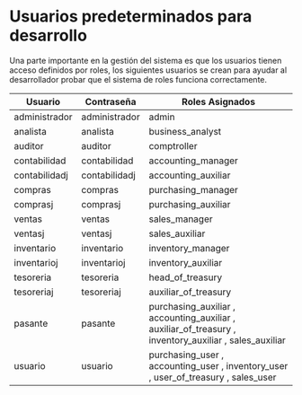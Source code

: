 # Usuarios predeterminados para desarrollo

Una parte importante en la gestión del sistema es que los usuarios tienen acceso definidos por roles, los
siguientes usuarios se crean para ayudar al desarrollador probar que el sistema de roles funciona correctamente.

| Usuario       | Contraseña    | Roles Asignados                                                                                          |
|---------------|---------------|----------------------------------------------------------------------------------------------------------|  
| administrador | administrador | admin                                                                                                    |
| analista      | analista      | business_analyst                                                                                         |
| auditor       | auditor       | comptroller                                                                                              |
| contabilidad  | contabilidad  | accounting_manager                                                                                       |
| contabilidadj | contabilidadj | accounting_auxiliar                                                                                      |
| compras       | compras       | purchasing_manager                                                                                       |
| comprasj      | comprasj      | purchasing_auxiliar                                                                                      |
| ventas        | ventas        | sales_manager                                                                                            |
| ventasj       | ventasj       | sales_auxiliar                                                                                           |
| inventario    | inventario    | inventory_manager                                                                                        |
| inventarioj   | inventarioj   | inventory_auxiliar                                                                                       |
| tesoreria     | tesoreria     | head_of_treasury                                                                                         |
| tesoreriaj    | tesoreriaj    | auxiliar_of_treasury                                                                                     |
| pasante       | pasante       | purchasing_auxiliar , accounting_auxiliar , auxiliar_of_treasury ,   inventory_auxiliar , sales_auxiliar |
| usuario       | usuario       | purchasing_user , accounting_user , inventory_user , user_of_treasury ,   sales_user                     |
